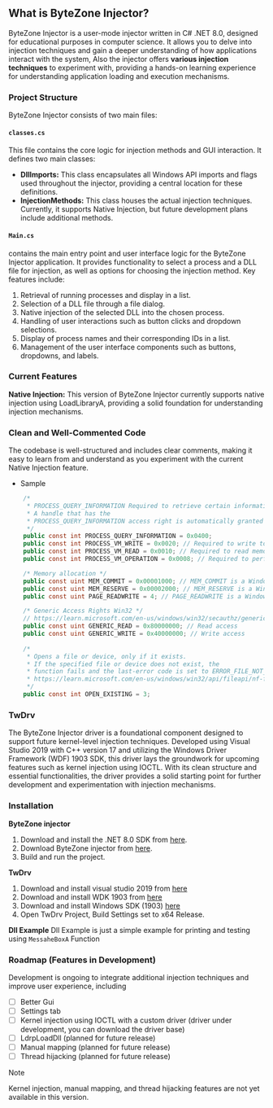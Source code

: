 ## What is ByteZone Injector?

ByteZone Injector is a user-mode injector written in C# .NET 8.0, designed for educational purposes in computer science. It allows you to delve into injection techniques and gain a deeper understanding of how applications interact with the system, Also the injector offers **various injection techniques** to experiment with, providing a hands-on learning experience for understanding application loading and execution mechanisms.


### Project Structure

ByteZone Injector consists of two main files:

#### `classes.cs`
This file contains the core logic for injection methods and GUI interaction. It defines two main classes:
- **DllImports:** This class encapsulates all Windows API imports and flags used throughout the injector, providing a central location for these definitions.
- **InjectionMethods:** This class houses the actual injection techniques. Currently, it supports Native Injection, but future development plans include additional methods.

#### `Main.cs`
contains the main entry point and user interface logic for the ByteZone Injector application. It provides functionality to select a process and a DLL file for injection, as well as options for choosing the injection method. Key features include:
1. Retrieval of running processes and display in a list.
2. Selection of a DLL file through a file dialog.
3. Native injection of the selected DLL into the chosen process.
4. Handling of user interactions such as button clicks and dropdown selections.
5. Display of process names and their corresponding IDs in a list.
6. Management of the user interface components such as buttons, dropdowns, and labels.


### Current Features

**Native Injection:**
This version of ByteZone Injector currently supports native injection using LoadLibraryA, providing a solid foundation for understanding injection mechanisms.


### Clean and Well-Commented Code
The codebase is well-structured and includes clear comments, making it easy to learn from and understand as you experiment with the current Native Injection feature.
- Sample
```csharp
    /*
     * PROCESS_QUERY_INFORMATION Required to retrieve certain information about a process.
     * A handle that has the
     * PROCESS_QUERY_INFORMATION access right is automatically granted
     */
    public const int PROCESS_QUERY_INFORMATION = 0x0400;
    public const int PROCESS_VM_WRITE = 0x0020; // Required to write to memory in a process using WriteProcessMemory.
    public const int PROCESS_VM_READ = 0x0010; // Required to read memory in a process using ReadProcessMemory.
    public const int PROCESS_VM_OPERATION = 0x0008; // Required to perform an operation on the address space of a process 

    /* Memory allocation */
    public const uint MEM_COMMIT = 0x00001000; // MEM_COMMIT is a Windows constant used with Windows API calls
    public const uint MEM_RESERVE = 0x00002000; // MEM_RESERVE is a Windows constant used with Windows API calls
    public const uint PAGE_READWRITE = 4; // PAGE_READWRITE is a Windows constant used with Windows API calls

    /* Generic Access Rights Win32 */
    // https://learn.microsoft.com/en-us/windows/win32/secauthz/generic-access-rights
    public const uint GENERIC_READ = 0x80000000; // Read access
    public const uint GENERIC_WRITE = 0x40000000; // Write access
    
    /* 
     * Opens a file or device, only if it exists.
     * If the specified file or device does not exist, the
     * function fails and the last-error code is set to ERROR_FILE_NOT_FOUND (2).
     * https://learn.microsoft.com/en-us/windows/win32/api/fileapi/nf-fileapi-createfilea
     */
    public const int OPEN_EXISTING = 3; 
```
### TwDrv 
The ByteZone Injector driver is a foundational component designed to support future kernel-level injection techniques. Developed using Visual Studio 2019 with C++ version 17 and utilizing the Windows Driver Framework (WDF) 1903 SDK, this driver lays the groundwork for upcoming features such as kernel injection using IOCTL. With its clean structure and essential functionalities, the driver provides a solid starting point for further development and experimentation with injection mechanisms.
### Installation

**ByteZone injector**
1. Download and install the .NET 8.0 SDK from [here]([link](https://dotnet.microsoft.com/en-us/download/dotnet/8.0)).
2. Download ByteZone injector from [here](https://github.com/byte-zone/ByteZone_Injector/archive/refs/heads/main.zip).
3. Build and run the project.

**TwDrv**
1. Download and install visual studio 2019 from [here](https://visualstudio.microsoft.com/thank-you-downloading-visual-studio/?sku=Community&rel=16)
2. Download and install WDK 1903 from [here](https://go.microsoft.com/fwlink/?linkid=2085767)
3. Download and install Windows SDK (1903) [here](https://go.microsoft.com/fwlink/?linkid=2083338)
4. Open TwDrv Project, Build Settings set to x64 Release.

**Dll Example**
Dll Example is just a simple example for printing and testing using ```MessaheBoxA``` Function
### Roadmap (Features in Development)
Development is ongoing to integrate additional injection techniques and improve user experience, including
- [ ] Better Gui
- [ ] Settings tab
- [ ] Kernel injection using IOCTL with a custom driver (driver under development, you can download the driver base)
- [ ] LdrpLoadDll (planned for future release)
- [ ] Manual mapping (planned for future release)
- [ ] Thread hijacking (planned for future release)

> [!NOTE]
> Kernel injection, manual mapping, and thread hijacking features are not yet available in this version.
